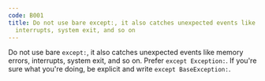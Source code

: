 ```yaml
---
code: B001
title: Do not use bare except:, it also catches unexpected events like memory errors,
  interrupts, system exit, and so on
---
```


Do not use bare `except:`, it also catches unexpected events like memory errors, interrupts, system exit, and so on.  Prefer `except Exception:`.  If you're sure what you're doing, be explicit and write `except BaseException:`.